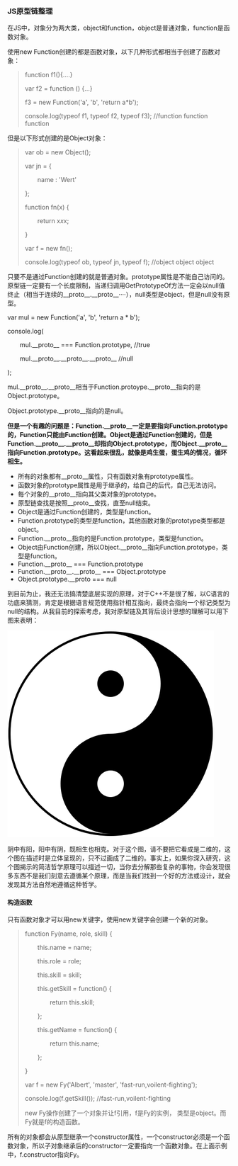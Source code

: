 ### JS原型链整理

在JS中，对象分为两大类，object和function，object是普通对象，function是函数对象。

使用new Function创建的都是函数对象，以下几种形式都相当于创建了函数对象：

> function f1(){....}
>
> var f2 = function () {...}
>
> f3 = new Function('a', 'b', 'return a*b');
>
> console.log(typeof f1, typeof f2, typeof f3);  //function  function  function

但是以下形式创建的是Object对象：

> var ob = new Object();
>
> var jn = {
>
> &emsp;&emsp;name : 'Wert'
>
> };
>
>
>
> function fn(x) {
>
> &emsp;&emsp;return x*x*x;
>
> }
>
> var f = new fn();
>
> console.log(typeof ob, typeof jn, typeof f); //object object object



只要不是通过Function创建的就是普通对象。prototype属性是不能自己访问的。原型链一定要有一个长度限制，当递归调用GetPrototypeOf方法一定会以null值终止（相当于连续的\_\_proto\_\_.\_\_proto\_\_····），null类型是object，但是null没有原型。



var mul = new Function('a', 'b', 'return a * b');

console.log(

&emsp;&emsp;mul.\_\_proto\_\_ === Function.prototype,  //true

&emsp;&emsp;mul.\_\_proto\_\_.\_\_proto\_\_.\_\_proto\_\_     //null

);



mul.\_\_proto\_\_.\_\_proto\_\_相当于Function.protoype.\_\_proto\_\_指向的是Object.prototype。

Object.prototype.\_\_proto\_\_指向的是null。



**但是一个有趣的问题是：Function.\_\_proto\_\_一定是要指向Function.prototype的，Function只能由Function创建。Object是通过Function创建的，但是Function.\_\_proto\_\_.\_\_proto\_\_却指向Object.prototype，而Object.\_\_proto\_\_指向Function.prototype。这看起来很乱，就像是鸡生蛋，蛋生鸡的情况，循环相生。**



- 所有的对象都有\_\_proto\_\_属性，只有函数对象有prototype属性。
- 函数对象的prototype属性是用于继承的，给自己的后代，自己无法访问。
- 每个对象的\_\_proto\_\_指向其父类对象的prototype。
- 原型链查找是按照\_\_proto\_\_查找，直至null结束。
- Object是通过Function创建的，类型是function。
- Function.prototype的类型是function，其他函数对象的prototype类型都是object。
- Function.\_\_proto\_\_指向的是Function.prototype，类型是function。
- Object由Function创建，所以Object.\_\_proto\_\_指向Function.prototype，类型是function。
- Function.\_\_proto\_\_ === Function.prototype
- Function.\_\_proto\_\_.\_\_proto\_\_ === Object.prototype
- Object.prototype.__proto === null



到目前为止，我还无法搞清楚底层实现的原理，对于C++不是很了解，以C语言的功底来猜测，肯定是根据语言规范使用指针相互指向，最终会指向一个标记类型为null的结构。从我目前的探索考虑，我对原型链及其背后设计思想的理解可以用下图来表明：

![](yinyang.jpg)

阴中有阳，阳中有阴，既相生也相克。对于这个图，请不要把它看成是二维的，这个图在描述时是立体呈现的，只不过画成了二维的。事实上，如果你深入研究，这个图揭示的简洁哲学原理可以描述一切，当你去分解那些复杂的事物，你会发现很多东西不是我们刻意去遵循某个原理，而是当我们找到一个好的方法或设计，就会发现其方法自然地遵循这种哲学。



#### 构造函数

只有函数对象才可以用new关键字，使用new关键字会创建一个新的对象。

>function Fy(name, role, skill) {
>
>&emsp;&emsp;this.name = name;
>
>&emsp;&emsp;this.role = role;
>
>&emsp;&emsp;this.skill = skill;
>
>&emsp;&emsp;this.getSkill = function() {
>
>&emsp;&emsp;&emsp;&emsp;return this.skill;
>
>&emsp;&emsp;};
>
>&emsp;&emsp;this.getName = function() {
>
>&emsp;&emsp;&emsp;&emsp;return this.name;
>
>&emsp;&emsp;};
>
>}
>
>var  f =  new Fy('Albert', 'master', 'fast-run,voilent-fighting');
>
>console.log(f.getSkill());   //fast-run,voilent-fighting
>
>
>
>new Fy操作创建了一个对象并让f引用，f是Fy的实例， 类型是object。而Fy就是f的构造函数。

所有的对象都会从原型继承一个constructor属性，一个constructor必须是一个函数对象，所以子对象继承后的constructor一定要指向一个函数对象。在上面示例中，f.constructor指向Fy。